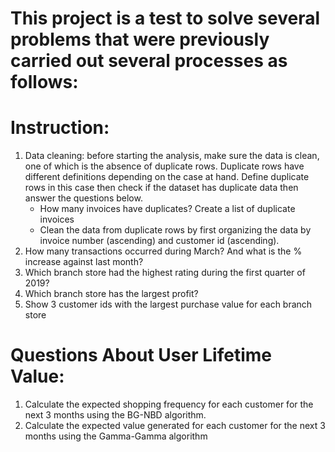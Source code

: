 # This project is a test to solve several problems that were previously carried out several processes as follows:

# Instruction:
1. Data cleaning: before starting the analysis, make sure the data is clean, one of which is the absence of duplicate rows. Duplicate rows have different definitions depending on the case at hand. Define duplicate rows in this case then check if the dataset has duplicate data then answer the questions below.
   - How many invoices have duplicates? Create a list of duplicate invoices
   - Clean the data from duplicate rows by first organizing the data by invoice number (ascending) and customer id (ascending).
2. How many transactions occurred during March? And what is the % increase against last month?
3. Which branch store had the highest rating during the first quarter of 2019?
4. Which branch store has the largest profit?
5. Show 3 customer ids with the largest purchase value for each branch store

# Questions About User Lifetime Value:
1. Calculate the expected shopping frequency for each customer for the next 3 months using the BG-NBD algorithm.
2. Calculate the expected value generated for each customer for the next 3 months using the Gamma-Gamma algorithm
